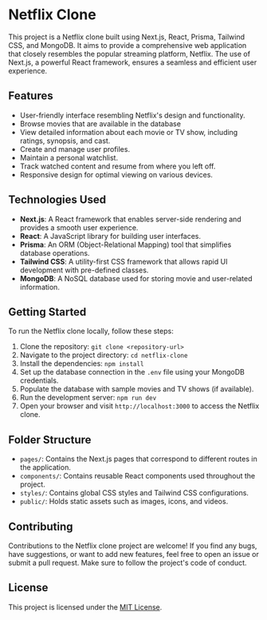 # Netflix Clone

This project is a Netflix clone built using Next.js, React, Prisma, Tailwind CSS, and MongoDB. It aims to provide a comprehensive web application that closely resembles the popular streaming platform, Netflix. The use of Next.js, a powerful React framework, ensures a seamless and efficient user experience.

## Features

- User-friendly interface resembling Netflix's design and functionality.
- Browse movies that are available in the database
- View detailed information about each movie or TV show, including ratings, synopsis, and cast.
- Create and manage user profiles.
- Maintain a personal watchlist.
- Track watched content and resume from where you left off.
- Responsive design for optimal viewing on various devices.

## Technologies Used

- **Next.js**: A React framework that enables server-side rendering and provides a smooth user experience.
- **React**: A JavaScript library for building user interfaces.
- **Prisma**: An ORM (Object-Relational Mapping) tool that simplifies database operations.
- **Tailwind CSS**: A utility-first CSS framework that allows rapid UI development with pre-defined classes.
- **MongoDB**: A NoSQL database used for storing movie and user-related information.

## Getting Started

To run the Netflix clone locally, follow these steps:

1. Clone the repository: `git clone <repository-url>`
2. Navigate to the project directory: `cd netflix-clone`
3. Install the dependencies: `npm install`
4. Set up the database connection in the `.env` file using your MongoDB credentials.
5. Populate the database with sample movies and TV shows (if available).
6. Run the development server: `npm run dev`
7. Open your browser and visit `http://localhost:3000` to access the Netflix clone.

## Folder Structure

- `pages/`: Contains the Next.js pages that correspond to different routes in the application.
- `components/`: Contains reusable React components used throughout the project.
- `styles/`: Contains global CSS styles and Tailwind CSS configurations.
- `public/`: Holds static assets such as images, icons, and videos.

## Contributing

Contributions to the Netflix clone project are welcome! If you find any bugs, have suggestions, or want to add new features, feel free to open an issue or submit a pull request. Make sure to follow the project's code of conduct.

## License

This project is licensed under the [MIT License](LICENSE).
